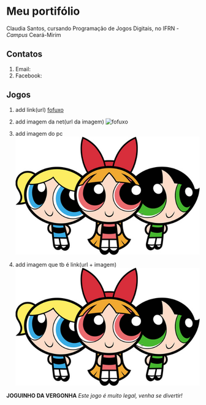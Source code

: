 # Meu portifólio 

Claudia Santos, cursando Programação de Jogos Digitais, no IFRN - _Campus_ Ceará-Mirim


## Contatos

1. Email:
2. Facebook:


## Jogos

1. add link(url)
[fofuxo](https://www.chimpstickers.com/wp-content/uploads/2016/04/animals010-cute-bear.png)

2. add imagem da net(url da imagem)
![fofuxo](https://www.chimpstickers.com/wp-content/uploads/2016/04/animals010-cute-bear.png)

3. add imagem do pc
![imagem](dg.jpg)

4. add imagem que tb é link(url + imagem)
[![imagem](dg.jpg)](https://www.facebook.com/)

**JOGUINHO DA VERGONHA**
 _Este jogo é muito legal, venha se divertir!_

